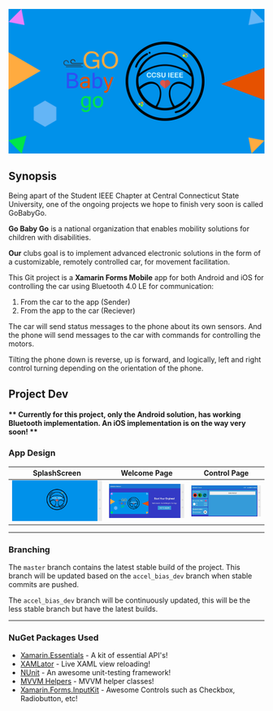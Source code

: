 ![](Images/go.png?raw=true "GoBabyGo Logo")

## Synopsis
Being apart of the Student IEEE Chapter at Central Connecticut State University, one of the ongoing projects 
we hope to finish very soon is called GoBabyGo.

<b>Go Baby Go</b> is a national organization that enables mobility solutions for children with disabilities.

<b>Our</b> clubs goal is to implement advanced electronic solutions in the form of a customizable, 
remotely controlled car, for movement facilitation.

This Git project is a <b>Xamarin Forms Mobile</b> app for both Android and iOS for controlling the car using Bluetooth 4.0 LE for communication:
1. From the car to the app (Sender) 
2. From the app to the car (Reciever)

The car will send status messages to the phone about its own sensors. 
And the phone will send messages to the car with commands for controlling the motors.

Tilting the phone down is reverse, up is forward, and logically, left and right control turning depending on the orientation of the phone.


## Project Dev

#### ** Currently for this project, only the Android solution, has working Bluetooth implementation. An iOS implementation is on the way very soon! **

### App Design
SplashScreen | Welcome Page | Control Page |
:------------------------------------------------:|:-------------------------------------------------:|:------------------------------------------------:
![](Images/splashscreen.jpg?raw=true "UI Design") | ![](Images/welcomepage.jpg?raw=true "UI Design")  |  ![](Images/controlpage.jpg?raw=true "UI Design")



---

### Branching

The ```master``` branch contains the latest stable build of the project. This branch will be updated based on the ```accel_bias_dev``` branch when stable commits are pushed.

The ```accel_bias_dev``` branch will be continuously updated, this will be the less stable branch but have the latest builds. 

---

### NuGet Packages Used
- [Xamarin.Essentials](https://github.com/xamarin/Essentials) - A kit of essential API's!
- [XAMLator](https://github.com/ylatuya/XAMLator) - Live XAML view reloading!
- [NUnit](http://nunit.org/) - An awesome unit-testing framework!
- [MVVM Helpers](http://nunit.org/) - MVVM helper classes!
- [Xamarin.Forms.InputKit](https://github.com/enisn/Xamarin.Forms.InputKit) -  Awesome Controls such as Checkbox, Radiobutton, etc!
